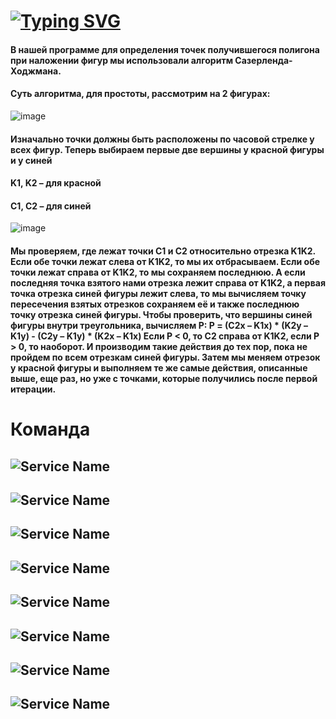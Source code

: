 # [![Typing SVG](https://readme-typing-svg.herokuapp.com?font=Fira+Code&pause=1000&random=false&width=650&lines=Laboratory+work+about+polygons+intersection+area)](https://git.io/typing-svg)
#### В нашей программе для определения точек получившегося полигона при наложении фигур мы использовали алгоритм Сазерленда-Ходжмана.
#### Суть алгоритма, для простоты, рассмотрим на 2 фигурах:
![image](https://github.com/Akds-ubuntu/Laboratory-work-in-CPP/assets/125271579/e68139dc-c492-488c-abb0-4020423854cd)
#### Изначально точки должны быть расположены по часовой стрелке у всех фигур. Теперь выбираем первые две вершины у красной фигуры и у синей
#### K1, K2 – для красной
#### C1, C2 – для синей
![image](https://github.com/Akds-ubuntu/Laboratory-work-in-CPP/assets/125271579/4a3ab186-ce21-475a-aa5f-efdfd23b7316)
#### Мы проверяем, где лежат точки C1 и C2 относительно отрезка K1K2. Если обе точки лежат слева от K1K2, то мы их отбрасываем. Если обе точки лежат справа от K1K2, то мы    сохраняем последнюю. А если последняя точка взятого нами отрезка лежит справа от K1K2, а первая точка отрезка синей фигуры лежит слева, то мы вычисляем точку пересечения взятых отрезков сохраняем её и также последнюю точку отрезка синей фигуры. Чтобы проверить, что вершины синей фигуры внутри треугольника, вычисляем P:   P = (C2x – K1x) * (K2y – K1y) - (C2y – K1y) * (K2x – K1x) Если P < 0, то C2 справа от K1K2, если P > 0, то наоборот. И производим такие действия до тех пор, пока не пройдем по всем отрезкам синей фигуры. Затем мы меняем отрезок у красной фигуры и выполняем те же самые действия, описанные выше, еще раз, но уже с точками, которые получились после первой итерации.
# Команда
## ![Service Name](https://img.shields.io/badge/-Данил_Паршин-red?style=for-the-badge&logo=<LOGO_NAME>)
## ![Service Name](https://img.shields.io/badge/-Михаил_Паршин-green?style=for-the-badge&logo=<LOGO_NAME>)
## ![Service Name](https://img.shields.io/badge/-Кирилл_Спаращуков-green?style=for-the-badge&logo=<LOGO_NAME>)
## ![Service Name](https://img.shields.io/badge/-Андрей_Знаков-green?style=for-the-badge&logo=<LOGO_NAME>)
## ![Service Name](https://img.shields.io/badge/-Алексей_Разживин-green?style=for-the-badge&logo=<LOGO_NAME>)
## ![Service Name](https://img.shields.io/badge/-Илья_Тимофеев-green?style=for-the-badge&logo=<LOGO_NAME>)
## ![Service Name](https://img.shields.io/badge/-Алексей_Фадеев-green?style=for-the-badge&logo=<LOGO_NAME>)
## ![Service Name](https://img.shields.io/badge/-Максим_Курашин-green?style=for-the-badge&logo=<LOGO_NAME>)
